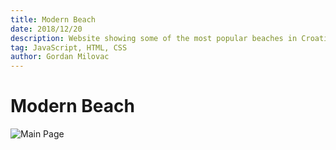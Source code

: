 ```yaml
---
title: Modern Beach
date: 2018/12/20
description: Website showing some of the most popular beaches in Croatia. Won the “Best web design” national award.
tag: JavaScript, HTML, CSS
author: Gordan Milovac
---
```


# Modern Beach

![Main Page](/images/boys.jpeg)